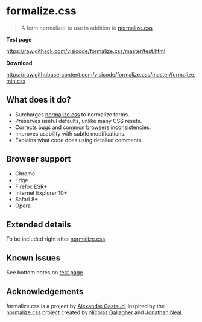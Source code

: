 # formalize.css

> A form normalizer to use in addition to [normalize.css](https://github.com/necolas/normalize.css)

**Test page**

https://raw.githack.com/visicode/formalize.css/master/test.html

**Download**

https://raw.githubusercontent.com/visicode/formalize.css/master/formalize.min.css


## What does it do?

* Surcharges [normalize.css](https://github.com/necolas/normalize.css) to normalize forms.
* Preserves useful defaults, unlike many CSS resets.
* Corrects bugs and common browsers inconsistencies.
* Improves usability with subtle modifications.
* Explains what code does using detailed comments.


## Browser support

* Chrome
* Edge
* Firefox ESR+
* Internet Explorer 10+
* Safari 8+
* Opera


## Extended details

To be included right after [normalize.css](https://github.com/necolas/normalize.css).


## Known issues

See bottom notes on [test page](https://raw.githack.com/visicode/formalize.css/master/test.html).


## Acknowledgements

formalize.css is a project by [Alexandre Gastaud](https://github.com/visicode), inspired by the [normalize.css](https://github.com/necolas/normalize.css) project created by [Nicolas Gallagher](https://github.com/necolas) and [Jonathan Neal](https://github.com/jonathantneal).
